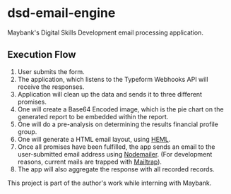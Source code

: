 # dsd-email-engine
Maybank's Digital Skills Development email processing application.

## Execution Flow

1. User submits the form.
2. The application, which listens to the Typeform Webhooks API will receive the responses.
3. Application will clean up the data and sends it to three different promises.
4. One will create a Base64 Encoded image, which is the pie chart on the generated report to be embedded within the report.
5. One will do a pre-analysis on determining the results financial profile group.
6. One will generate a HTML email layout, using [HEML](https://www.heml.io).
7. Once all promises have been fulfilled, the app sends an email to the user-submitted email address using [Nodemailer](https://nodemailer.com/about/). (For development reasons, current mails are trapped with [Mailtrap](https://mailtrap.io/)).
8. The app will also aggregate the response with all recorded records.

This project is part of the author's work while interning with Maybank.
